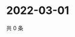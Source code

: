 # 2022-03-01

共 0 条

<!-- BEGIN WEIBO -->
<!-- 最后更新时间 Tue Mar 01 2022 10:47:25 GMT+0800 (China Standard Time) -->

<!-- END WEIBO -->
